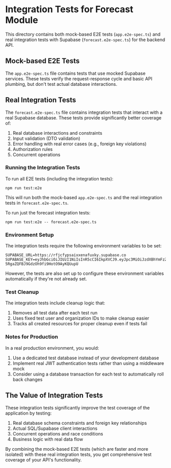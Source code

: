# Integration Tests for Forecast Module

This directory contains both mock-based E2E tests (`app.e2e-spec.ts`) and real integration tests with Supabase (`forecast.e2e-spec.ts`) for the backend API.

## Mock-based E2E Tests

The `app.e2e-spec.ts` file contains tests that use mocked Supabase services. These tests verify the request-response cycle and basic API plumbing, but don't test actual database interactions.

## Real Integration Tests

The `forecast.e2e-spec.ts` file contains integration tests that interact with a real Supabase database. These tests provide significantly better coverage of:

1. Real database interactions and constraints
2. Input validation (DTO validation)
3. Error handling with real error cases (e.g., foreign key violations)
4. Authorization rules
5. Concurrent operations

### Running the Integration Tests

To run all E2E tests (including the integration tests):

```
npm run test:e2e
```

This will run both the mock-based `app.e2e-spec.ts` and the real integration tests in `forecast.e2e-spec.ts`.

To run just the forecast integration tests:

```
npm run test:e2e -- forecast.e2e-spec.ts
```

### Environment Setup

The integration tests require the following environment variables to be set:

```
SUPABASE_URL=https://rfjcfypsaixxenafuxky.supabase.co
SUPABASE_KEY=eyJhbGciOiJIUzI1NiIsInR5cCI6IkpXVCJ9.eyJpc3MiOiJzdXBhYmFzZSIsInJlZiI6InJmamNmeXBzYWl4eGVuYWZ1eGt5Iiwicm9sZSI6ImFub24iLCJpYXQiOjE3NDM4NjE0MTgsImV4cCI6MjA1OTQzNzQxOH0.cnobscjeKf-5RgaZQFBJ9GdzOh9fi9HotO9AyKQUupU
```

However, the tests are also set up to configure these environment variables automatically if they're not already set.

### Test Cleanup

The integration tests include cleanup logic that:

1. Removes all test data after each test run
2. Uses fixed test user and organization IDs to make cleanup easier
3. Tracks all created resources for proper cleanup even if tests fail

### Notes for Production

In a real production environment, you would:

1. Use a dedicated test database instead of your development database
2. Implement real JWT authentication tests rather than using a middleware mock
3. Consider using a database transaction for each test to automatically roll back changes

## The Value of Integration Tests

These integration tests significantly improve the test coverage of the application by testing:

1. Real database schema constraints and foreign key relationships
2. Actual SQL/Supabase client interactions
3. Concurrent operations and race conditions
4. Business logic with real data flow

By combining the mock-based E2E tests (which are faster and more isolated) with these real integration tests, you get comprehensive test coverage of your API's functionality. 